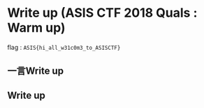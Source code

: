 # Write up (ASIS CTF 2018 Quals : Warm up)

flag : `ASIS{hi_all_w31c0m3_to_ASISCTF}`

## 一言Write up

## Write up


